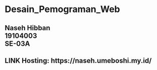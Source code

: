 # Desain_Pemograman_Web

<h2> Naseh Hibban <br>
19104003 <br>
  SE-03A <br>
  </h2>

<h2>LINK Hosting: https://naseh.umeboshi.my.id/ </h2> 
